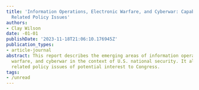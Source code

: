 ```yaml
---
title: 'Information Operations, Electronic Warfare, and Cyberwar: Capabilities and
  Related Policy Issues'
authors:
- Clay Wilson
date: -01-01
publishDate: '2023-11-18T21:06:10.176945Z'
publication_types:
- article-journal
abstract: This report describes the emerging areas of information operations, electronic
  warfare, and cyberwar in the context of U.S. national security. It also suggests
  related policy issues of potential interest to Congress.
tags:
- /unread
---
```

